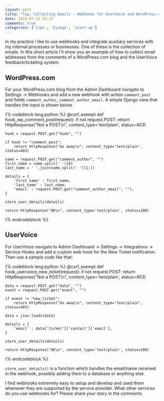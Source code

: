 ```yaml
---
layout: post
title: "Tip: Collecting Emails - Webhooks for UserVoice and WordPress.com"
date: 2014-07-12 23:15
comments: true
categories: ['tips', 'Django', 'start-up']
---
```


In my practice I like to use webhooks and integrate auxiliary services with
my internal processes or businesses. One of these is the collection of emails.
In this short article I'll show you an example of how to collect email addresses
from the comments of a WordPress.com blog and the UserVoice feedback/ticketing system.

WordPress.com
--------------

For your WordPress.com blog from the Admin Dashboard navigate to 
Settings -> Webhooks and add a new webhook with action `comment_post`
and fields `comment_author`, `comment_author_email`. A simple
Django view that handles the input is shown below.

{% codeblock lang:python %}
@csrf_exempt
def hook_wp_comment_post(request):
    if not request.POST:
        return HttpResponse("Not a POST\n", content_type='text/plain', status=403)

    hook = request.POST.get("hook", "")

    if hook != "comment_post":
        return HttpResponse("Go away\n", content_type='text/plain', status=403)

    name = request.POST.get("comment_author", "")
    first_name = name.split(' ')[0]
    last_name = ' '.join(name.split(' ')[1:])

    details = {
        'first_name' : first_name,
        'last_name' : last_name,
        'email' : request.POST.get("comment_author_email", ""),
    }

    store_user_details(details)

    return HttpResponse("OK\n", content_type='text/plain', status=200)
{% endcodeblock %}


UserVoice
---------

For UserVoice navigate to Admin Dashboard -> Settings -> Integrations -> 
Service Hooks and add a custom web hook for the New Ticket notification.
Then use a sample code like that:

{% codeblock lang:python %}
@csrf_exempt
def hook_uservoice_new_ticket(request):
    if not request.POST:
        return HttpResponse("Not a POST\n", content_type='text/plain', status=403)

    data = request.POST.get("data", "")
    event = request.POST.get("event", "")

    if event != "new_ticket":
        return HttpResponse("Go away\n", content_type='text/plain', status=403)

    data = json.loads(data)

    details = {
        'email' : data['ticket']['contact']['email'],
    }

    store_user_details(details)

    return HttpResponse("OK\n", content_type='text/plain', status=200)
{% endcodeblock %}


`store_user_details()` is a function which handles the email/name received in the webhook,
possibly adding them to a database or anything else.

I find webhooks extremely easy to setup and develop and used them whenever they are
supported by the service provider. What other services do you use webhooks for? Please
share your story in the comments.


